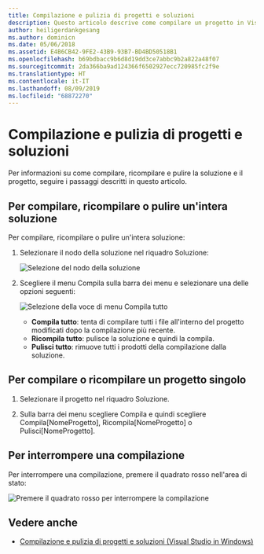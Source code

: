 ```yaml
---
title: Compilazione e pulizia di progetti e soluzioni
description: Questo articolo descrive come compilare un progetto in Visual Studio per Mac
author: heiligerdankgesang
ms.author: dominicn
ms.date: 05/06/2018
ms.assetid: E4B6CB42-9FE2-43B9-93B7-BD4BD50518B1
ms.openlocfilehash: b69bdbacc9b6d8d19dd3ce7abbc9b2a822a48f07
ms.sourcegitcommit: 2da366ba9ad124366f6502927ecc720985fc2f9e
ms.translationtype: HT
ms.contentlocale: it-IT
ms.lasthandoff: 08/09/2019
ms.locfileid: "68872270"
---
```

# <a name="building-and-cleaning-projects-and-solutions"></a>Compilazione e pulizia di progetti e soluzioni

Per informazioni su come compilare, ricompilare e pulire la soluzione e il progetto, seguire i passaggi descritti in questo articolo.

## <a name="to-build-rebuild-or-clean-an-entire-solution"></a>Per compilare, ricompilare o pulire un'intera soluzione

Per compilare, ricompilare o pulire un'intera soluzione:

1. Selezionare il nodo della soluzione nel riquadro Soluzione:

    ![Selezione del nodo della soluzione](media/compiling-and-building-image1.png)

2. Scegliere il menu Compila sulla barra dei menu e selezionare una delle opzioni seguenti:

    ![Selezione della voce di menu Compila tutto](media/compiling-and-building-image2.png)

    * **Compila tutto**: tenta di compilare tutti i file all'interno del progetto modificati dopo la compilazione più recente.
    * **Ricompila tutto**: pulisce la soluzione e quindi la compila.
    * **Pulisci tutto**: rimuove tutti i prodotti della compilazione dalla soluzione.

## <a name="to-build-or-rebuild-a-single-project"></a>Per compilare o ricompilare un progetto singolo

1. Selezionare il progetto nel riquadro Soluzione.

2. Sulla barra dei menu scegliere Compila e quindi scegliere Compila[NomeProgetto], Ricompila[NomeProgetto] o Pulisci[NomeProgetto].

## <a name="to-stop-a-build"></a>Per interrompere una compilazione

Per interrompere una compilazione, premere il quadrato rosso nell'area di stato:

![Premere il quadrato rosso per interrompere la compilazione](media/compiling-and-building-image3.png)

## <a name="see-also"></a>Vedere anche

- [Compilazione e pulizia di progetti e soluzioni (Visual Studio in Windows)](/visualstudio/ide/building-and-cleaning-projects-and-solutions-in-visual-studio)